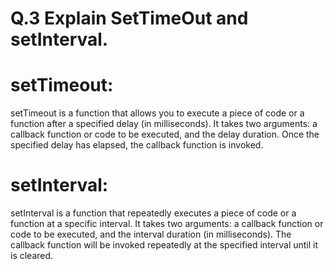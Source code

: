 # Q.3 Explain SetTimeOut and setInterval.

# setTimeout:
setTimeout is a function that allows you to execute a piece of code or a function after a specified delay (in milliseconds). It takes two arguments: a callback function or code to be executed, and the delay duration. Once the specified delay has elapsed, the callback function is invoked.

# setInterval:
setInterval is a function that repeatedly executes a piece of code or a function at a specific interval. It takes two arguments: a callback function or code to be executed, and the interval duration (in milliseconds). The callback function will be invoked repeatedly at the specified interval until it is cleared.